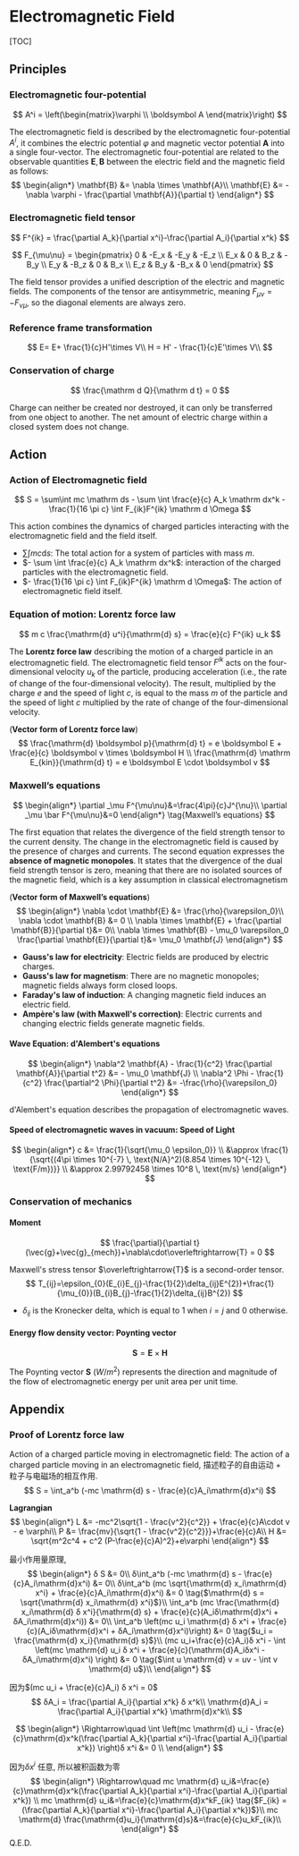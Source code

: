 # Electromagnetic Field

[TOC]

## Principles

### Electromagnetic four-potential

$$
A^i = \left(\begin{matrix}\varphi \\ \boldsymbol A \end{matrix}\right)
$$

The electromagnetic field is described by the electromagnetic four-potential $A^i$, it combines the electric potential $\varphi$ and magnetic vector potential $\boldsymbol A$ into a single four-vector. The electromagnetic four-potential are related to the observable quantities $\boldsymbol E, \boldsymbol B$ between the electric field and the magnetic field as follows:
$$
\begin{align*}
\mathbf{B} &= \nabla \times \mathbf{A}\\
\mathbf{E} &= -\nabla \varphi - \frac{\partial \mathbf{A}}{\partial t}
\end{align*}
$$

### Electromagnetic field tensor

$$
F^{ik} = \frac{\partial A_k}{\partial x^i}-\frac{\partial A_i}{\partial x^k}
$$

$$
F_{\mu\nu} =
\begin{pmatrix}
0 & -E_x & -E_y & -E_z \\
E_x & 0 & B_z & -B_y \\
E_y & -B_z & 0 & B_x \\
E_z & B_y & -B_x & 0
\end{pmatrix}
$$

The field tensor provides a unified description of the electric and magnetic fields. The components of the tensor are antisymmetric, meaning $F_{\mu\nu} = -F_{\nu\mu}$, so the diagonal elements are always zero.

### Reference frame transformation

$$
E= E+ \frac{1}{c}H'\times V\\
H = H' - \frac{1}{c}E'\times V\\
$$

### Conservation of charge

$$
\frac{\mathrm d Q}{\mathrm d t} = 0
$$

Charge can neither be created nor destroyed, it can only be transferred from one object to another. The net amount of electric charge within a closed system does not change.

## Action

###  Action of Electromagnetic field

$$
S = \sum\int mc \mathrm ds - \sum \int \frac{e}{c} A_k \mathrm dx^k - \frac{1}{16 \pi c} \int F_{ik}F^{ik} \mathrm d \Omega
$$

This action combines the dynamics of charged particles interacting with the electromagnetic field and the field itself.

- $\sum\int mc \mathrm ds$: The total action for a system of particles with mass $m$.
- $- \sum \int \frac{e}{c} A_k \mathrm dx^k$: interaction of the charged particles with the electromagnetic field.
- $- \frac{1}{16 \pi c} \int F_{ik}F^{ik} \mathrm d \Omega$: The action of electromagnetic field itself.


### Equation of motion: Lorentz force law

$$
m c \frac{\mathrm{d} u^i}{\mathrm{d} s} = \frac{e}{c} F^{ik} u_k
$$

The **Lorentz force law** describing the motion of a charged particle in an electromagnetic field. The electromagnetic field tensor $F^{ik}$ acts on the four-dimensional velocity $u_k$ of the particle, producing acceleration (i.e., the rate of change of the four-dimensional velocity). The result, multiplied by the charge $e$ and the speed of light $c$, is equal to the mass $m$ of the particle and the speed of light $c$ multiplied by the rate of change of the four-dimensional velocity.

(**Vector form of Lorentz force law**)
$$
\frac{\mathrm{d} \boldsymbol p}{\mathrm{d} t} = e \boldsymbol E + \frac{e}{c} \boldsymbol v \times \boldsymbol H \\
\frac{\mathrm{d} \mathrm E_{kin}}{\mathrm{d} t} = e \boldsymbol E \cdot \boldsymbol v
$$


### Maxwell’s equations

$$
\begin{align*}
\partial _\mu F^{\mu\nu}&=\frac{4\pi}{c}J^{\nu}\\
\partial _\mu \bar F^{\mu\nu}&=0  
\end{align*}  \tag{Maxwell’s equations}
$$

The first equation that relates the divergence of the field strength tensor to the current density. The change in the electromagnetic field is caused by the presence of charges and currents. The second equation expresses the **absence of magnetic monopoles**. It states that the divergence of the dual field strength tensor is zero, meaning that there are no isolated sources of the magnetic field, which is a key assumption in classical electromagnetism

(**Vector form of Maxwell’s equations**)
$$
\begin{align*}
\nabla \cdot \mathbf{E} &= \frac{\rho}{\varepsilon_0}\\
\nabla \cdot \mathbf{B} &= 0 \\
\nabla \times \mathbf{E} + \frac{\partial \mathbf{B}}{\partial t}&= 0\\
\nabla \times \mathbf{B} - \mu_0 \varepsilon_0 \frac{\partial \mathbf{E}}{\partial t}&=  \mu_0 \mathbf{J} 
\end{align*}
$$

- **Gauss's law for electricity**: Electric fields are produced by electric charges.
- **Gauss's law for magnetism**: There are no magnetic monopoles; magnetic fields always form closed loops.
- **Faraday's law of induction**: A changing magnetic field induces an electric field.
- **Ampère's law (with Maxwell's correction)**: Electric currents and changing electric fields generate magnetic fields.

#### Wave Equation: d'Alembert's equations

$$
\begin{align*}
\nabla^2 \mathbf{A} - \frac{1}{c^2} \frac{\partial \mathbf{A}}{\partial t^2} &= - \mu_0 \mathbf{J} \\
\nabla^2 \Phi - \frac{1}{c^2} \frac{\partial^2 \Phi}{\partial t^2} &= -\frac{\rho}{\varepsilon_0}
\end{align*}
$$

d'Alembert's equation describes the propagation of electromagnetic waves. 

#### Speed of electromagnetic waves in vacuum: Speed of Light

$$
\begin{align*}
c &= \frac{1}{\sqrt{\mu_0 \epsilon_0}} \\
&\approx \frac{1}{\sqrt{(4\pi \times 10^{-7} \, \text{N/A}^2)(8.854 \times 10^{-12} \, \text{F/m})}} \\
&\approx 2.99792458 \times 10^8 \, \text{m/s}
\end{align*}
$$

### Conservation of mechanics

#### Moment

$$
\frac{\partial}{\partial t}(\vec{g}+\vec{g}_{mech})+\nabla\cdot\overleftrightarrow{T} = 0
$$

Maxwell's stress tensor $\overleftrightarrow{T}$ is a second-order tensor.
$$
T_{ij}=\epsilon_{0}(E_{i}E_{j}-\frac{1}{2}\delta_{ij}E^{2})+\frac{1}{\mu_{0}}(B_{i}B_{j}-\frac{1}{2}\delta_{ij}B^{2})
$$

- $\delta_{ij}$ is the Kronecker delta, which is equal to 1 when $i = j$ and 0 otherwise.

#### Energy flow density vector: Poynting vector

$$
\boldsymbol S = \boldsymbol E \times \boldsymbol H
$$

The Poynting vector $\boldsymbol S$ ($W/m^2$) represents the direction and magnitude of the flow of electromagnetic energy per unit area per unit time.


## Appendix

### Proof of Lorentz force law
Action of a charged particle moving in electromagnetic field: The action of a charged particle moving in an electromagnetic field, 描述粒子的自由运动 + 粒子与电磁场的相互作用.
$$
S = \int_a^b (-mc \mathrm{d} s - \frac{e}{c}A_i\mathrm{d}x^i)
$$

**Lagrangian**
$$
\begin{align*}
L &= -mc^2\sqrt{1 - \frac{v^2}{c^2}} + \frac{e}{c}A\cdot v - e \varphi\\
P &= \frac{mv}{\sqrt{1 - \frac{v^2}{c^2}}}+\frac{e}{c}A\\
H &= \sqrt{m^2c^4 + c^2 (P-\frac{e}{c}A)^2}+e\varphi
\end{align*}
$$

最小作用量原理, 
$$
\begin{align*}
δ S &= 0\\
δ\int_a^b (-mc \mathrm{d} s - \frac{e}{c}A_i\mathrm{d}x^i) &= 0\\
δ\int_a^b (mc \sqrt{\mathrm{d} x_i\mathrm{d} x^i} + \frac{e}{c}A_i\mathrm{d}x^i) &= 0   \tag{$\mathrm{d} s = \sqrt{\mathrm{d} x_i\mathrm{d} x^i}$}\\
\int_a^b (mc \frac{\mathrm{d} x_i\mathrm{d} δ x^i}{\mathrm{d} s} + \frac{e}{c}(A_iδ\mathrm{d}x^i + δA_i\mathrm{d}x^i)) &= 0\\
\int_a^b \left(mc u_i \mathrm{d} δ x^i + \frac{e}{c}(A_iδ\mathrm{d}x^i + δA_i\mathrm{d}x^i)\right) &= 0 \tag{$u_i = \frac{\mathrm{d} x_i}{\mathrm{d} s}$}\\
(mc u_i+\frac{e}{c}A_i)δ x^i - \int \left(mc \mathrm{d} u_i  δ x^i + \frac{e}{c}(\mathrm{d}A_iδx^i -  δA_i\mathrm{d}x^i) \right) &= 0 \tag{$\int u \mathrm{d} v = uv - \int v \mathrm{d} u$}\\
\end{align*}
$$

因为$(mc u_i + \frac{e}{c}A_i)  δ x^i = 0$
$$
δA_i = \frac{\partial A_i}{\partial x^k} δ x^k\\
\mathrm{d}A_i = \frac{\partial A_i}{\partial x^k} \mathrm{d}x^k\\
$$

$$
\begin{align*}
\Rightarrow\quad \int \left(mc \mathrm{d} u_i - \frac{e}{c}\mathrm{d}x^k(\frac{\partial A_k}{\partial x^i}-\frac{\partial A_i}{\partial x^k}) \right)δ x^i &= 0 \\
\end{align*}
$$

因为$δ x^i$ 任意, 所以被积函数为零
$$
\begin{align*}
\Rightarrow\quad mc \mathrm{d} u_i&=\frac{e}{c}\mathrm{d}x^k(\frac{\partial A_k}{\partial x^i}-\frac{\partial A_i}{\partial x^k}) \\
mc \mathrm{d} u_i&=\frac{e}{c}\mathrm{d}x^kF_{ik} \tag{$F_{ik} = (\frac{\partial A_k}{\partial x^i}-\frac{\partial A_i}{\partial x^k})$}\\
mc \mathrm{d} \frac{\mathrm{d}u_i}{\mathrm{d}s}&=\frac{e}{c}u_kF_{ik}\\
\end{align*}
$$
Q.E.D.

